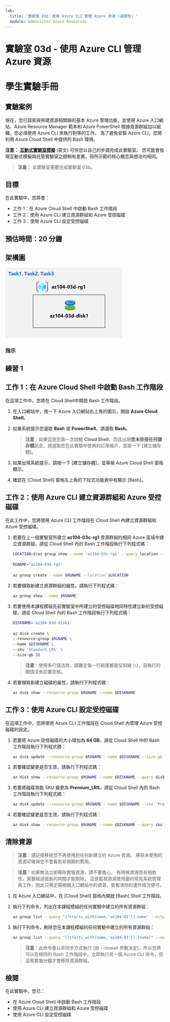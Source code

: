 ```yaml
---
lab:
  title: '實驗室 03d：使用 Azure CLI 管理 Azure 資源 (選擇性) '
  module: Administer Azure Resources
---
```


# 實驗室 03d - 使用 Azure CLI 管理 Azure 資源
# 學生實驗手冊

## 實驗案例

現在，您已探索與佈建資源相關聯的基本 Azure 管理功能，並使用 Azure 入口網站、Azure Resource Manager 範本和 Azure PowerShell 根據資源群組加以組織，您必須使用 Azure CLI 來執行對等的工作。 為了避免安裝 Azure CLI，您將利用 Azure Cloud Shell 中提供的 Bash 環境。

**注意：** **[互動式實驗室模擬](https://mslabs.cloudguides.com/guides/AZ-104%20Exam%20Guide%20-%20Microsoft%20Azure%20Administrator%20Exercise%207)** (英文) 可供您以自己的步調完成此實驗室。 您可能會發現互動式模擬與託管實驗室之間稍有差異，但所示範的核心概念與想法均相同。 

>**注意：** 此實驗室需要完成實驗室 03b。

## 目標

在此實驗中，您將會：

+ 工作 1：在 Azure Cloud Shell 中啟動 Bash 工作階段
+ 工作 2：使用 Azure CLI 建立資源群組和 Azure 受控磁碟
+ 工作 3：使用 Azure CLI 設定受控磁碟

## 預估時間：20 分鐘

## 架構圖

![image](../media/lab03d.png)

### 指示

## 練習 1

## 工作 1：在 Azure Cloud Shell 中啟動 Bash 工作階段

在這項工作中，您將在 Cloud Shell中開啟 Bash 工作階段。 

1. 在入口網站中，按一下 Azure 入口網站右上角的圖示，開啟 **Azure Cloud Shell**。

1. 如果系統提示您選取 **Bash** 或 **PowerShell**，請選取 **Bash**。 

    >**注意**：如果這是您第一次啟動 **Cloud Shell**，而且出現**您未掛接任何儲存體**訊息，請選取您在此實驗中使用的訂用帳戶，並按一下 [建立儲存體]。 

1. 如果出現系統提示，請按一下 [建立儲存體]，並等候 Azure Cloud Shell 窗格顯示。 

1. 確認在 [Cloud Shell] 窗格左上角的下拉式功能表中有顯示 [Bash]。

## 工作 2：使用 Azure CLI 建立資源群組和 Azure 受控磁碟

在此工作中，您將使用 Azure CLI 工作階段在 Cloud Shell 內建立資源群組和 Azure 受控磁碟。

1. 若要在上一個實驗室所建立 **az104-03c-rg1** 資源群組的相同 Azure 區域中建立資源群組，請從 Cloud Shell 內的 Bash 工作階段執行下列程式碼：

   ```sh
   LOCATION=$(az group show --name 'az104-03c-rg1' --query location --out tsv)

   RGNAME='az104-03d-rg1'

   az group create --name $RGNAME --location $LOCATION
   ```
1. 若要擷取新建立資源群組的屬性，請執行下列程式碼：

   ```sh
   az group show --name $RGNAME
   ```
1. 若要使用本課程模組先前實驗室中所建立的受控磁碟相同特性建立新的受控磁碟，請從 Cloud Shell 內的 Bash 工作階段執行下列程式碼：

   ```sh
   DISKNAME='az104-03d-disk1'

   az disk create \
   --resource-group $RGNAME \
   --name $DISKNAME \
   --sku 'Standard_LRS' \
   --size-gb 32
   ```
    >**注意**：使用多行語法時，請確定每一行結尾都是反斜線 (`\`)，且每行的開頭沒有前置空格。

1. 若要擷取新建立磁碟的屬性，請執行下列程式碼：

   ```sh
   az disk show --resource-group $RGNAME --name $DISKNAME
   ```

## 工作 3：使用 Azure CLI 設定受控磁碟

在這項工作中，您將使用 Azure CLI 工作階段在 Cloud Shell 內管理 Azure 受控磁碟的設定。 

1. 若要將 Azure 受控磁碟的大小增加為 **64 GB**，請從 Cloud Shell 中的 Bash 工作階段執行下列程式碼：

   ```sh
   az disk update --resource-group $RGNAME --name $DISKNAME --size-gb 64
   ```

1. 若要確認變更是否生效，請執行下列程式碼：

   ```sh
   az disk show --resource-group $RGNAME --name $DISKNAME --query diskSizeGB
   ```

1. 若要將磁碟效能 SKU 變更為 **Premium_LRS**，請從 Cloud Shell 內的 Bash 工作階段執行下列程式碼：

   ```sh
   az disk update --resource-group $RGNAME --name $DISKNAME --sku 'Premium_LRS'
   ```

1. 若要確認變更是否生效，請執行下列程式碼：

   ```sh
   az disk show --resource-group $RGNAME --name $DISKNAME --query sku
   ```

## 清除資源

 > **注意**：請記得移除您不再使用的任何新建立的 Azure 資源。 移除未使用的資源可確保您不會看到非預期的費用。

 > **注意**：如果無法立即移除實驗資源，請不要擔心。 有時候資源具有相依性，需要經過很長的時間才能刪除。 這是監視資源使用量的常見系統管理員工作，因此只需定期檢閱入口網站中的資源，查看清除的運作情況便可。 

1. 在 Azure 入口網站中，在 [Cloud Shell] 窗格內開啟 [Bash] Shell 工作階段。

1. 執行下列命令，列出在本課程模組的任何實驗中建立的所有資源群組：

   ```sh
   az group list --query "[?starts_with(name,'az104-03')].name" --output tsv
   ```

1. 執行下列命令，刪除您在本課程模組的任何實驗中建立的所有資源群組：

   ```sh
   az group list --query "[?starts_with(name,'az104-03')].[name]" --output tsv | xargs -L1 bash -c 'az group delete --name $0 --no-wait --yes'
   ```

    >**注意**：此命令會以非同步方式執行 (由 --nowait 參數決定)，所以您將可以在相同的 Bash 工作階段中，立即執行另一個 Azure CLI 命令，但這需要幾分鐘才會移除資源群組。

## 檢閱

在此實驗中，您已：

- 在 Azure Cloud Shell 中啟動 Bash 工作階段
- 使用 Azure CLI 建立資源群組和 Azure 受控磁碟
- 使用 Azure CLI 設定受控磁碟
